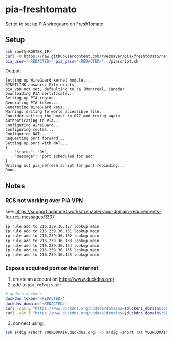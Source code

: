 # pia-freshtomato
Script to set up PIA wireguard on FreshTomato

## Setup
```bash
ssh root@<ROUTER_IP>
curl -O https://raw.githubusercontent.com/rveznaver/pia-freshtomato/refs/heads/main/piascript.sh
pia_user='<REDACTED>' pia_pass='<REDACTED>' ./piascript.sh
```

Output:
```
Setting up WireGuard kernel module...
RTNETLINK answers: File exists
pia_vpn not set, defaulting to ca (Montreal, Canada)
Downloading PIA certificate...
Setting up PIA region...
Generating PIA token...
Generating WireGuard keys...
Warning: writing to world accessible file.
Consider setting the umask to 077 and trying again.
Authenticating to PIA...
Configuring WireGuard...
Configuring routes...
Configuring NAT...
Requesting port forward...
Setting up port with NAT...
{
    "status": "OK",
    "message": "port scheduled for add"
}
Writing out pia_refresh script for port rebinding...
Done.
```

## Notes
### RCS not working over PIA VPN
see: https://support.adamnet.works/t/enabler-and-domain-requirements-for-rcs-messages/1307
```bash
ip rule add to 216.239.36.127 lookup main
ip rule add to 216.239.36.131 lookup main
ip rule add to 216.239.36.132 lookup main
ip rule add to 216.239.36.133 lookup main
ip rule add to 216.239.36.134 lookup main
ip rule add to 216.239.36.135 lookup main
ip rule add to 216.239.36.145 lookup main
```

### Expose acquired port on the internet
1. create an account on https://www.duckdns.org/
2. add to `pia_refresh.sh`:
```bash
# update duckdns
duckdns_token='<REDACTED>'
duckdns_domain='<REDACTED>'
curl -sGm 5 "https://www.duckdns.org/update?domains=$duckdns_domain&token=$duckdns_token&ip=$pia_vpn_wg_ip"
curl -sGm 5 "https://www.duckdns.org/update?domains=$duckdns_domain&token=$duckdns_token&txt=$pia_port"
```
3. connect using:
```bash
ssh $(dig +short YOURDOMAIN.duckdns.org) -p $(dig +short TXT YOURDOMAIN.duckdns.org | tr -d '"')
```

